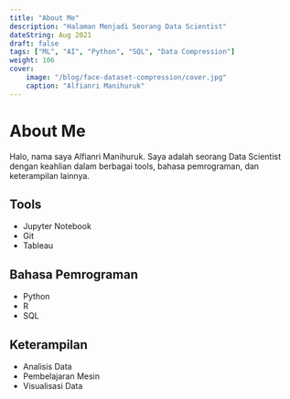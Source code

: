 ```yaml
---
title: "About Me"
description: "Halaman Menjadi Seorang Data Scientist"
dateString: Aug 2021
draft: false
tags: ["ML", "AI", "Python", "SQL", "Data Compression"]
weight: 106
cover:
    image: "/blog/face-dataset-compression/cover.jpg"
    caption: "Alfianri Manihuruk"
---
```




# About Me
Halo, nama saya Alfianri Manihuruk. Saya adalah seorang Data Scientist dengan keahlian dalam berbagai tools, bahasa pemrograman, dan keterampilan lainnya.

## Tools
- Jupyter Notebook
- Git
- Tableau

## Bahasa Pemrograman
- Python
- R
- SQL

## Keterampilan
- Analisis Data
- Pembelajaran Mesin
- Visualisasi Data

